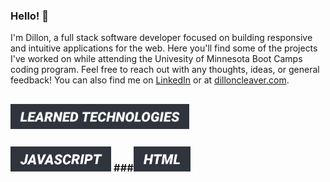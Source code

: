 ### Hello! 👋

I'm Dillon, a full stack software developer focused on building responsive and intuitive applications for the web. Here you'll find some of the projects I've worked on while attending the Univesity of Minnesota Boot Camps coding program. Feel free to reach out with any thoughts, ideas, or general feedback! You can also find me on [LinkedIn](https://www.linkedin.com/in/dillon-cleaver/) or at [dilloncleaver.com](https://www.dilloncleaver.com/).

## <a href="#readme-badge"><img id="usage" src="https://github.com/teamjuli0/readme-badges/blob/main/themes/clean-dark/menu-categories/learned-technologies.png?raw=true" style="height: 40px"></a>

### <a href="#readme-badge"><img id="usage" src="https://github.com/teamjuli0/readme-badges/blob/main/themes/clean-dark/technologies/javascript.png?raw=true" style="height: 40px"></a> ###<a href="#readme-badge"><img id="usage" src="https://github.com/teamjuli0/readme-badges/blob/main/themes/clean-dark/technologies/html.png?raw=true" style="height: 40px"></a>


<!--
**cleadi/cleadi** is a ✨ _special_ ✨ repository because its `README.md` (this file) appears on your GitHub profile.

Here are some ideas to get you started:

- 🔭 I’m currently working on ...
- 🌱 I’m currently learning ...
- 👯 I’m looking to collaborate on ...
- 🤔 I’m looking for help with ...
- 💬 Ask me about ...
- 📫 How to reach me: ...
- 😄 Pronouns: ...
- ⚡ Fun fact: ...
-->
